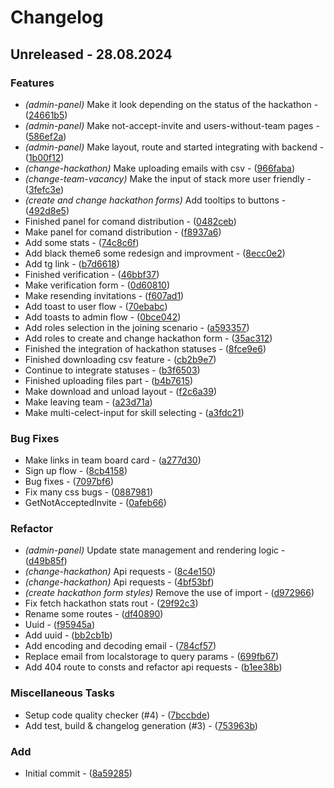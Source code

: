# Changelog
## Unreleased - 28.08.2024

### Features

- *(admin-panel)* Make it look depending on the status of the hackathon - ([24661b5](https://github.com/open-cu/megazord-frontend/commit/24661b51d2fadb10a3acb9f7d5386a51cd17eae2))
- *(admin-panel)* Make not-accept-invite and users-without-team pages - ([586ef2a](https://github.com/open-cu/megazord-frontend/commit/586ef2a02875ecc2dbd081a9e278d43a832061cd))
- *(admin-panel)* Make layout, route and started integrating with backend - ([1b00f12](https://github.com/open-cu/megazord-frontend/commit/1b00f12d83a2a1e0def7964c7b8e55bf8f7bab98))
- *(change-hackathon)* Make uploading emails with csv - ([966faba](https://github.com/open-cu/megazord-frontend/commit/966faba6c5885ded6457313afe5d831cdacb36d5))
- *(change-team-vacancy)* Make the input of stack more user friendly - ([3fefc3e](https://github.com/open-cu/megazord-frontend/commit/3fefc3ee6885c8f706f0f10bd857c1fe95896de1))
- *(create and change hackathon forms)* Add tooltips to buttons - ([492d8e5](https://github.com/open-cu/megazord-frontend/commit/492d8e5c956913377d0366368d787d0998615eaa))
- Finished panel for comand distribution - ([0482ceb](https://github.com/open-cu/megazord-frontend/commit/0482ceb977df605d4d69eea32edb0b75614c2dfb))
- Make panel for comand distribution - ([f8937a6](https://github.com/open-cu/megazord-frontend/commit/f8937a66250c8800f55a28d1160fb5311bcf0b1b))
- Add some stats - ([74c8c6f](https://github.com/open-cu/megazord-frontend/commit/74c8c6fe8e098e43cb9d8766dd130425b20d7179))
- Add black theme6 some redesign and improvment - ([8ecc0e2](https://github.com/open-cu/megazord-frontend/commit/8ecc0e2eb5645e988660d368b6fdf1a7e46614af))
- Add tg link - ([b7d6618](https://github.com/open-cu/megazord-frontend/commit/b7d66188e8e7e4505ccf3825c948249dcb25b06f))
- Finished verification - ([46bbf37](https://github.com/open-cu/megazord-frontend/commit/46bbf3728f4157fba0537009c7b2966f46c01314))
- Make verification form - ([0d60810](https://github.com/open-cu/megazord-frontend/commit/0d6081065bb2929100ac78285bc23a4677ee212f))
- Make resending invitations - ([f607ad1](https://github.com/open-cu/megazord-frontend/commit/f607ad12be3c593baf8a9ce85a19daa6fd421519))
- Add toast to user flow - ([70ebabc](https://github.com/open-cu/megazord-frontend/commit/70ebabc8893de1292dec56df5f60b1b62da34281))
- Add toasts to admin flow - ([0bce042](https://github.com/open-cu/megazord-frontend/commit/0bce042bd58d3564cfba72ce1d2ef45d56b32728))
- Add roles selection in the joining scenario - ([a593357](https://github.com/open-cu/megazord-frontend/commit/a59335706a5bea7f12ca9b47d0c9375497c8ab15))
- Add roles to create and change hackathon form - ([35ac312](https://github.com/open-cu/megazord-frontend/commit/35ac312a004fa2747ad10d701c59f5bba317bcfd))
- Finished the integration of hackathon statuses - ([8fce9e6](https://github.com/open-cu/megazord-frontend/commit/8fce9e697c895994870c5948a7762be52390f2d3))
- Finished downloading csv feature - ([cb2b9e7](https://github.com/open-cu/megazord-frontend/commit/cb2b9e7629c99824bc6b8adb82f01c0d17cd6e61))
- Continue to integrate statuses - ([b3f6503](https://github.com/open-cu/megazord-frontend/commit/b3f65036908956521c4df02c7ad26ee101772fad))
- Finished uploading files part - ([b4b7615](https://github.com/open-cu/megazord-frontend/commit/b4b761541b0556be68dbfe6d34acb8827c96e855))
- Make download and unload layout - ([f2c6a39](https://github.com/open-cu/megazord-frontend/commit/f2c6a39fd24deee2d756056e55a92bfc8c6cf525))
- Make leaving team - ([a23d71a](https://github.com/open-cu/megazord-frontend/commit/a23d71a5b82064660f42f1e442a9cd3a770ea019))
- Make multi-celect-input for skill selecting - ([a3fdc21](https://github.com/open-cu/megazord-frontend/commit/a3fdc21e6eb4a587f0ffcac0ffb36abe361384dd))

### Bug Fixes

- Make links in team board card - ([a277d30](https://github.com/open-cu/megazord-frontend/commit/a277d3087385b95718287c3ae1016150c5b18850))
- Sign up flow - ([8cb4158](https://github.com/open-cu/megazord-frontend/commit/8cb41582cfcbf2a4097bd68567de03e1a9a90880))
- Bug fixes - ([7097bf6](https://github.com/open-cu/megazord-frontend/commit/7097bf6320c222659ec7aa95eab63430658e807b))
- Fix many css bugs - ([0887981](https://github.com/open-cu/megazord-frontend/commit/08879811c22399ae6f828e10f4d84cb12140a814))
- GetNotAcceptedInvite - ([0afeb66](https://github.com/open-cu/megazord-frontend/commit/0afeb66a54a8d0da445ec76f8f8e1f11a7c631e6))

### Refactor

- *(admin-panel)* Update state management and rendering logic - ([d49b85f](https://github.com/open-cu/megazord-frontend/commit/d49b85f9a9831442a8ba66b08c92a25dfc255386))
- *(change-hackathon)* Api requests - ([8c4e150](https://github.com/open-cu/megazord-frontend/commit/8c4e1504623225120cfed87b8fa1ff8cd17c0339))
- *(change-hackathon)* Api requests - ([4bf53bf](https://github.com/open-cu/megazord-frontend/commit/4bf53bf92a7541bb3b590d4683c43510fce732b5))
- *(create hackathon form styles)* Remove the use of import - ([d972966](https://github.com/open-cu/megazord-frontend/commit/d972966c48456b8df1bc19f0597a2db0b402d343))
- Fix fetch hackathon stats rout - ([29f92c3](https://github.com/open-cu/megazord-frontend/commit/29f92c3e314f208cb7a856fef8ec3a2a5668f765))
- Rename some routes - ([df40890](https://github.com/open-cu/megazord-frontend/commit/df40890b211fc89ab6138b15d0c43c65637956ed))
- Uuid - ([f95945a](https://github.com/open-cu/megazord-frontend/commit/f95945a790c01727caa0a210a772aa02694f1b68))
- Add uuid - ([bb2cb1b](https://github.com/open-cu/megazord-frontend/commit/bb2cb1bed8585a9d2f3dcab00bd49bb6163f3adc))
- Add encoding and decoding email - ([784cf57](https://github.com/open-cu/megazord-frontend/commit/784cf57bff1c60c6763cccf353bafb74d66fb036))
- Replace email from localstorage to query params - ([699fb67](https://github.com/open-cu/megazord-frontend/commit/699fb67c6c70d5edc944b7fb470b59e638a996bf))
- Add 404 route to consts and refactor api requests - ([b1ee38b](https://github.com/open-cu/megazord-frontend/commit/b1ee38be1a4de46c4fb480e6ae7e43abefd47a51))

### Miscellaneous Tasks

- Setup code quality checker (#4) - ([7bccbde](https://github.com/open-cu/megazord-frontend/commit/7bccbdec9029521f873a9c28fe20376ed6f0093c))
- Add test, build & changelog generation (#3) - ([753963b](https://github.com/open-cu/megazord-frontend/commit/753963bd1b84c006e0b0f93c7a2affc1ba64ea1c))

### Add

- Initial commit - ([8a59285](https://github.com/open-cu/megazord-frontend/commit/8a59285d2315db6c9a9f5ae78e1272116baa11f5))

